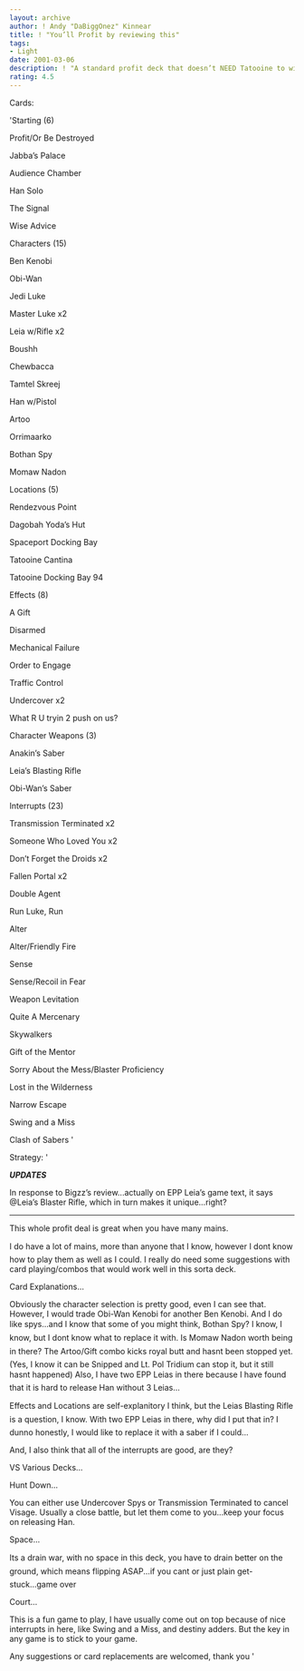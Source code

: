 ```yaml
---
layout: archive
author: ! Andy "DaBiggOnez" Kinnear
title: ! "You’ll Profit by reviewing this"
tags:
- Light
date: 2001-03-06
description: ! "A standard profit deck that doesn’t NEED Tatooine to win.  Equipped with spys and anti-sorts, anything can happen."
rating: 4.5
---
```

Cards: 

'Starting (6)


Profit/Or Be Destroyed

Jabba’s Palace

Audience Chamber

Han Solo

The Signal

Wise Advice


Characters (15)


Ben Kenobi

Obi-Wan

Jedi Luke

Master Luke x2

Leia w/Rifle x2

Boushh

Chewbacca

Tamtel Skreej

Han w/Pistol

Artoo

Orrimaarko

Bothan Spy 

Momaw Nadon


Locations (5)


Rendezvous Point

Dagobah Yoda’s Hut

 Spaceport Docking Bay

Tatooine Cantina

Tatooine Docking Bay 94


Effects (8)


A Gift

Disarmed

Mechanical Failure

Order to Engage

Traffic Control

Undercover x2

What R U tryin 2 push on us?


Character Weapons (3)


Anakin’s Saber

Leia’s Blasting Rifle

Obi-Wan’s Saber


Interrupts (23)


Transmission Terminated x2

Someone Who Loved You x2

Don’t Forget the Droids x2

Fallen Portal x2

Double Agent

Run Luke, Run

Alter

Alter/Friendly Fire

Sense

Sense/Recoil in Fear

Weapon Levitation

Quite A Mercenary

Skywalkers

Gift of the Mentor

Sorry About the Mess/Blaster Proficiency

Lost in the Wilderness

Narrow Escape

Swing and a Miss

Clash of Sabers '

Strategy: '

*****UPDATES*****

In response to Bigzz’s review...actually on EPP Leia’s game text, it says @Leia’s Blaster Rifle, which in turn makes it unique...right?

*****************


This whole profit deal is great when you have many mains. 

I do have a lot of mains, more than anyone that I know, however I dont know how to play them as well as I could.  I really do need some suggestions with card playing/combos that would work well in this sorta deck.


Card Explanations...


Obviously the character selection is pretty good, even I can see that.  However, I would trade Obi-Wan Kenobi for another Ben Kenobi.  And I do like spys...and I know that some of you might think, Bothan Spy?  I know, I know, but I dont know what to replace it with.  Is Momaw Nadon worth being in there?  The Artoo/Gift combo kicks royal butt and hasnt been stopped yet. (Yes, I know it can be Snipped and Lt. Pol Tridium can stop it, but it still hasnt happened)  Also, I have two EPP Leias in there because I have found that it is hard to release Han without 3 Leias...


Effects and Locations are self-explanitory I think, but the Leias Blasting Rifle is a question, I know.  With two EPP Leias in there, why did I put that in?  I dunno honestly, I would like to replace it with a saber if I could...


And, I also think that all of the interrupts are good, are they?


VS Various Decks...


Hunt Down...

You can either use Undercover Spys or Transmission Terminated to cancel Visage.  Usually a close battle, but let them come to you...keep your focus on releasing Han.


Space...

Its a drain war, with no space in this deck, you have to drain better on the ground, which means flipping ASAP...if you cant or just plain get-stuck...game over


Court...

This is a fun game to play, I have usually come out on top because of nice interrupts in here, like Swing and a Miss, and destiny adders.  But the key in any game is to stick to your game.



Any suggestions or card replacements are welcomed, thank you  '